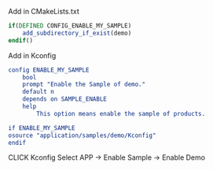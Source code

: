 Add  in CMakeLists.txt

```cmake
if(DEFINED CONFIG_ENABLE_MY_SAMPLE)
    add_subdirectory_if_exist(demo)  
endif()
```

Add in Kconfig


```cmake
config ENABLE_MY_SAMPLE
    bool
    prompt "Enable the Sample of demo."
    default n
    depends on SAMPLE_ENABLE
    help
        This option means enable the sample of products.

if ENABLE_MY_SAMPLE
osource "application/samples/demo/Kconfig"
endif
```

CLICK Kconfig Select APP -> Enable Sample -> Enable Demo